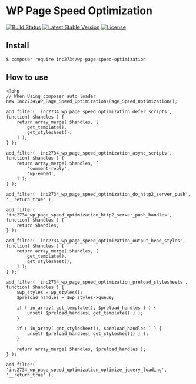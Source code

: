 # WP Page Speed Optimization

[![Build Status](https://travis-ci.org/inc2734/wp-page-speed-optimization.svg?branch=master)](https://travis-ci.org/inc2734/wp-page-speed-optimization)
[![Latest Stable Version](https://poser.pugx.org/inc2734/wp-page-speed-optimization/v/stable)](https://packagist.org/packages/inc2734/wp-page-speed-optimization)
[![License](https://poser.pugx.org/inc2734/wp-page-speed-optimization/license)](https://packagist.org/packages/inc2734/wp-page-speed-optimization)

## Install
```
$ composer require inc2734/wp-page-speed-optimization
```

## How to use
```
<?php
// When Using composer auto loader
new Inc2734\WP_Page_Speed_Optimization\Page_Speed_Optimization();

add_filter( 'inc2734_wp_page_speed_optimization_defer_scripts', function( $handles ) {
	return array_merge( $handles, [
		get_template(),
		get_stylesheet(),
	] );
} );

add_filter( 'inc2734_wp_page_speed_optimization_async_scripts', function( $handles ) {
	return array_merge( $handles, [
		'comment-reply',
		'wp-embed',
	] );
} );

add_filter( 'inc2734_wp_page_speed_optimization_do_http2_server_push', '__return_true' );

add_filter( 'inc2734_wp_page_speed_optimization_http2_server_push_handles', function( $handles ) {
	return $handles;
} );

add_filter( 'inc2734_wp_page_speed_optimization_output_head_styles', function( $handles ) {
	return array_merge( $handles, [
		get_template(),
		get_stylesheet(),
	] );
} );

add_filter( 'inc2734_wp_page_speed_optimization_preload_stylesheets', function( $handles ) {
	$wp_styles = wp_styles();
	$preload_handles = $wp_styles->queue;

	if ( in_array( get_template(), $preload_handles ) ) {
		unset( $preload_handles[ get_template() ] );
	}

	if ( in_array( get_stylesheet(), $preload_handles ) ) {
		unset( $preload_handles[ get_stylesheet() ] );
	}

	return array_merge( $handles, $preload_handles );
} );

add_filter( 'inc2734_wp_page_speed_optimization_optimize_jquery_loading', '__return_true' );
```
